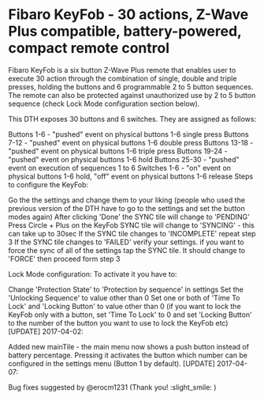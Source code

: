 # Fibaro KeyFob - 30 actions, Z-Wave Plus compatible, battery-powered, compact remote control 

Fibaro KeyFob is a six button Z-Wave Plus remote that enables user to execute 30 action through the combination of single, double and triple presses, holding the buttons and 6 programmable 2 to 5 button sequences. The remote can also be protected against unauthorized use by 2 to 5 button sequence (check Lock Mode configuration section below).

This DTH exposes 30 buttons and 6 switches. They are assigned as follows:

Buttons 1-6 - "pushed" event on physical buttons 1-6 single press
Buttons 7-12 - "pushed" event on physical buttons 1-6 double press
Buttons 13-18 - "pushed" event on physical buttons 1-6 triple press
Buttons 19-24 - "pushed" event on physical buttons 1-6 hold
Buttons 25-30 - "pushed" event on execution of sequences 1 to 6
Switches 1-6 - "on" event on physical buttons 1-6 hold, "off" event on physical buttons 1-6 release
Steps to configure the KeyFob:

Go the the settings and change them to your liking (people who used the previous version of the DTH have to go to the settings and set the button modes again)
After clicking 'Done' the SYNC tile will change to 'PENDING'
Press Circle + Plus on the KeyFob
SYNC tile will change to 'SYNCING' - this can take up to 30sec
If the SYNC tile changes to 'INCOMPLETE' repeat step 3
If the SYNC tile changes to 'FAILED' verify your settings.
if you want to force the sync of all of the settings tap the SYNC tile. It should change to 'FORCE' then proceed form step 3

Lock Mode configuration:
To activate it you have to:

Change 'Protection State' to 'Protection by sequence' in settings
Set the 'Unlocking Sequence' to value other than 0
Set one or both of 'Time To Lock' and 'Locking Button' to value other than 0 (if you want to lock the KeyFob only with a button, set 'Time To Lock' to 0 and set 'Locking Button' to the number of the button you want to use to lock the KeyFob etc)
[UPDATE] 2017-04-02:

Added new mainTile - the main menu now shows a push button instead of battery percentage. Pressing it activates the button which number can be configured in the settings menu (Button 1 by default).
[UPDATE] 2017-04-07:

Bug fixes suggested by @erocm1231 (Thank you! :slight_smile: )
